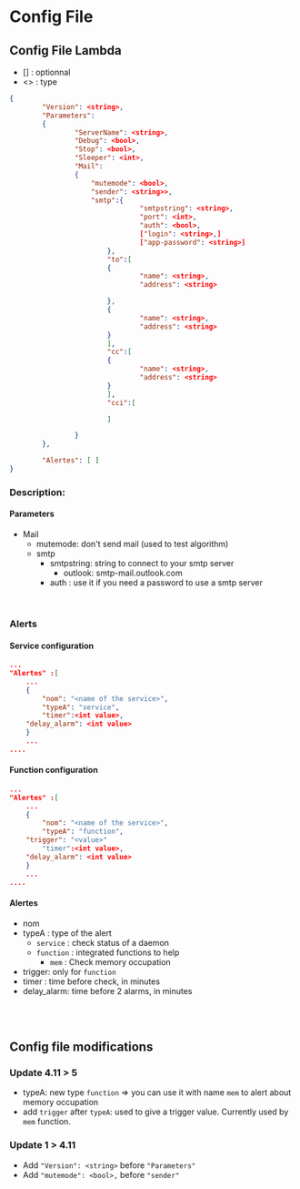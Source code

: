 # Config File
## Config File Lambda
- [] : optionnal
- <> : type

```json
{
        "Version": <string>,
        "Parameters":
        {
                "ServerName": <string>,
                "Debug": <bool>,
                "Stop": <bool>,
                "Sleeper": <int>,
                "Mail":
                {
                    "mutemode": <bool>,
                    "sender": <string>>,
                    "smtp":{
                                "smtpstring": <string>,
                                "port": <int>,
                                "auth": <bool>,
                                ["login": <string>,]
                                ["app-password": <string>]
                        },
                        "to":[
                        {
                                "name": <string>,
                                "address": <string>

                        },
                        {
                                "name": <string>,
                                "address": <string>
                        }
                        ],
                        "cc":[
                        {
                                "name": <string>,
                                "address": <string>
                        }
                        ],
                        "cci":[

                        ]

                }
        },

        "Alertes": [ ]
}
```
### Description:
#### Parameters
- Mail
  - mutemode: don't send mail (used to test algorithm)
  - smtp
    - smtpstring: string to connect to your smtp server
        - outlook: smtp-mail.outlook.com
    - auth : use it if you need a password to use a smtp server

<br>

### Alerts
#### Service configuration

```JSon
...
"Alertes" :[
    ...
    {
        "nom": "<name of the service>",
        "typeA": "service",
        "timer":<int value>,
	"delay_alarm": <int value>
    }
    ...
....
```

#### Function configuration
```JSon
...
"Alertes" :[
    ...
    {
        "nom": "<name of the service>",
        "typeA": "function",
	"trigger": "<value>"
        "timer":<int value>,
	"delay_alarm": <int value>
    }
    ...
....
```




#### Alertes
- nom
- typeA : type of the alert
  - `service` : check status of a daemon
  - `function` : integrated functions to help
    - `mem` : Check memory occupation
- trigger: only for `function`
- timer : time before check, in minutes
- delay_alarm: time before 2 alarms, in minutes

<br>
<br>



## Config file modifications
### Update 4.11 > 5
- typeA: new type `function` => you can use it with name `mem` to alert about memory occupation
- add `trigger` after `typeA`: used to give a trigger value. Currently used by `mem` function.


### Update 1 > 4.11
- Add `"Version": <string>` before `"Parameters"`
- Add `"mutemode": <bool>,` before `"sender"`
